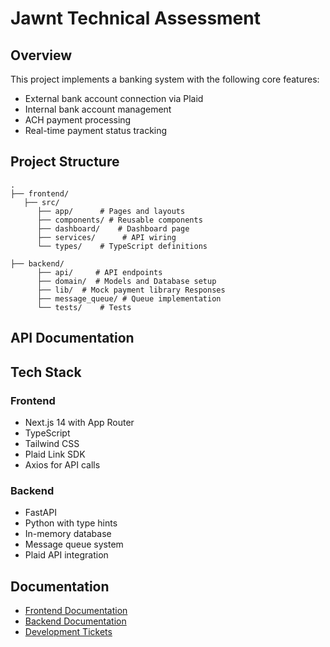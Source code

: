 # Jawnt Technical Assessment

## Overview

This project implements a banking system with the following core features:

- External bank account connection via Plaid
- Internal bank account management
- ACH payment processing
- Real-time payment status tracking

## Project Structure

```
.
├── frontend/          
   ├── src/          
      ├── app/      # Pages and layouts
      ├── components/ # Reusable components
      ├── dashboard/    # Dashboard page
      ├── services/      # API wiring
      └── types/    # TypeScript definitions

├── backend/          
      ├── api/     # API endpoints
      ├── domain/  # Models and Database setup
      ├── lib/  # Mock payment library Responses
      ├── message_queue/ # Queue implementation
      └── tests/    # Tests
```

## API Documentation

## Tech Stack

### Frontend

- Next.js 14 with App Router
- TypeScript
- Tailwind CSS
- Plaid Link SDK
- Axios for API calls

### Backend

- FastAPI
- Python with type hints
- In-memory database
- Message queue system
- Plaid API integration

## Documentation

- [Frontend Documentation](./frontend/README.md)
- [Backend Documentation](./backend/README.md)
- [Development Tickets](./TICKETS.md)

